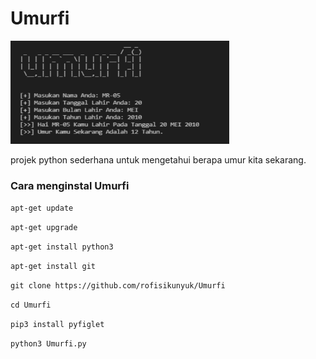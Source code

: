 # Umurfi
<img src="https://github.com/rofisikunyuk/Umurfi/blob/main/20220211_184340.png" width="350" height="165">
<p>projek python sederhana untuk mengetahui berapa umur kita sekarang.</p>
<h3>Cara menginstal Umurfi</h3>
<p><code>apt-get update</code></p>
<p><code>apt-get upgrade</code></p>
<p><code>apt-get install python3</code></p>
<p><code>apt-get install git</code></p>
<p><code>git clone https://github.com/rofisikunyuk/Umurfi</code></p>
<p><code>cd Umurfi</code></p>
<p><code>pip3 install pyfiglet</code></p>
<p><code>python3 Umurfi.py</code></p>

